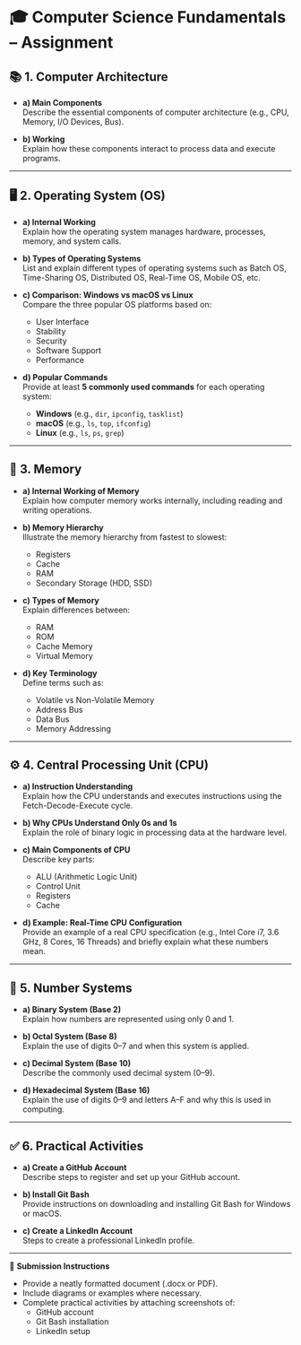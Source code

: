 # 🎓 Computer Science Fundamentals – Assignment

## 📚 1. Computer Architecture
- **a) Main Components**  
  Describe the essential components of computer architecture (e.g., CPU, Memory, I/O Devices, Bus).

- **b) Working**  
  Explain how these components interact to process data and execute programs.

---

## 🖥️ 2. Operating System (OS)
- **a) Internal Working**  
  Explain how the operating system manages hardware, processes, memory, and system calls.

- **b) Types of Operating Systems**  
  List and explain different types of operating systems such as Batch OS, Time-Sharing OS, Distributed OS, Real-Time OS, Mobile OS, etc.

- **c) Comparison: Windows vs macOS vs Linux**  
  Compare the three popular OS platforms based on:
  - User Interface  
  - Stability  
  - Security  
  - Software Support  
  - Performance

- **d) Popular Commands**  
  Provide at least **5 commonly used commands** for each operating system:
  - **Windows** (e.g., `dir`, `ipconfig`, `tasklist`)  
  - **macOS** (e.g., `ls`, `top`, `ifconfig`)  
  - **Linux** (e.g., `ls`, `ps`, `grep`)

---

## 💾 3. Memory
- **a) Internal Working of Memory**  
  Explain how computer memory works internally, including reading and writing operations.

- **b) Memory Hierarchy**  
  Illustrate the memory hierarchy from fastest to slowest:
  - Registers  
  - Cache  
  - RAM  
  - Secondary Storage (HDD, SSD)

- **c) Types of Memory**  
  Explain differences between:
  - RAM  
  - ROM  
  - Cache Memory  
  - Virtual Memory

- **d) Key Terminology**  
  Define terms such as:
  - Volatile vs Non-Volatile Memory  
  - Address Bus  
  - Data Bus  
  - Memory Addressing

---

## ⚙️ 4. Central Processing Unit (CPU)
- **a) Instruction Understanding**  
  Explain how the CPU understands and executes instructions using the Fetch-Decode-Execute cycle.

- **b) Why CPUs Understand Only 0s and 1s**  
  Explain the role of binary logic in processing data at the hardware level.

- **c) Main Components of CPU**  
  Describe key parts:
  - ALU (Arithmetic Logic Unit)  
  - Control Unit  
  - Registers  
  - Cache

- **d) Example: Real-Time CPU Configuration**  
  Provide an example of a real CPU specification (e.g., Intel Core i7, 3.6 GHz, 8 Cores, 16 Threads) and briefly explain what these numbers mean.

---

## 🔢 5. Number Systems
- **a) Binary System (Base 2)**  
  Explain how numbers are represented using only 0 and 1.

- **b) Octal System (Base 8)**  
  Explain the use of digits 0–7 and when this system is applied.

- **c) Decimal System (Base 10)**  
  Describe the commonly used decimal system (0–9).

- **d) Hexadecimal System (Base 16)**  
  Explain the use of digits 0–9 and letters A–F and why this is used in computing.

---

## ✅ 6. Practical Activities
- **a) Create a GitHub Account**  
  Describe steps to register and set up your GitHub account.

- **b) Install Git Bash**  
  Provide instructions on downloading and installing Git Bash for Windows or macOS.

- **c) Create a LinkedIn Account**  
  Steps to create a professional LinkedIn profile.

---

📝 **Submission Instructions**  
- Provide a neatly formatted document (.docx or PDF).  
- Include diagrams or examples where necessary.  
- Complete practical activities by attaching screenshots of:
    - GitHub account  
    - Git Bash installation  
    - LinkedIn setup

